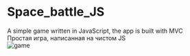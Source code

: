 # Space_battle_JS
A simple game written in JavaScript, the app is built with MVC
<br>
Простая игра, написанная на чистом JS
<br>
![game](https://user-images.githubusercontent.com/78618492/141644849-2d31e706-7592-4a5b-a303-22bb4656df48.jpg)
